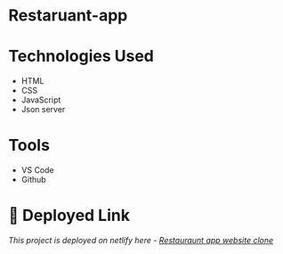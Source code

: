 # Restaruant-app

# Technologies Used
* HTML
* CSS
* JavaScript
* Json server

# Tools
* VS Code
* Github

# **🔗 Deployed Link**
_This project is deployed on netlify here - [Restauraunt app website clone](https://restaruant-app-website.netlify.app)_
